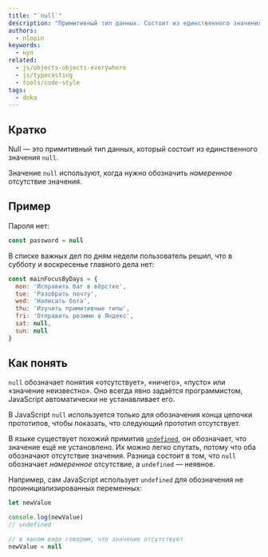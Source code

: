 ```yaml
---
title: "`null`"
description: "Примитивный тип данных. Состоит из единственного значения `null` и обозначает отсутствие значения."
authors:
  - nlopin
keywords:
  - нул
related:
  - js/objects-objects-everywhere
  - js/typecasting
  - tools/code-style
tags:
  - doka
---
```


## Кратко

Null — это примитивный тип данных, который состоит из единственного значения `null`.

Значение `null` используют, когда нужно обозначить _намеренное_ отсутствие значения.

## Пример

Пароля нет:

```js
const password = null
```

В списке важных дел по дням недели пользователь решил, что в субботу и воскресенье главного дела нет:

```js
const mainFocusByDays = {
  mon: 'Исправить баг в вёрстке',
  tue: 'Разобрать почту',
  wed: 'Написать бота',
  thu: 'Изучить примитивные типы',
  fri: 'Отправить резюме в Яндекс',
  sat: null,
  sun: null
}
```


## Как понять

`null` обозначает понятия «отсутствует», «ничего», «пусто» или «значение неизвестно». Оно всегда явно задаётся программистом, JavaScript автоматически не устанавливает его.

В JavaScript `null` используется только для обозначения конца цепочки прототипов, чтобы показать, что следующий прототип отсутствует.

В языке существует похожий примитив [`undefined`](/js/undefined/), он обозначает, что значение ещё не установлено. Их можно легко спутать, потому что оба обозначают отсутствие значения. Разница состоит в том, что `null` обозначает _намеренное_ отсутствие, а `undefined` — неявное.

Например, сам JavaScript использует `undefined` для обозначения не проинициализированных переменных:

```js
let newValue

console.log(newValue)
// undefined

// в явном виде говорим, что значение отсутствует
newValue = null
```
